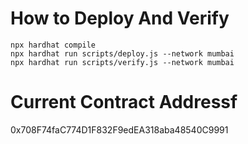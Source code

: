 # How to Deploy And Verify

```shell
npx hardhat compile
npx hardhat run scripts/deploy.js --network mumbai
npx hardhat run scripts/verify.js --network mumbai
```

# Current Contract Addressf

0x708F74faC774D1F832F9edEA318aba48540C9991
